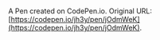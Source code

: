 # 

A Pen created on CodePen.io. Original URL: [https://codepen.io/jh3y/pen/jOdmWeK](https://codepen.io/jh3y/pen/jOdmWeK).

